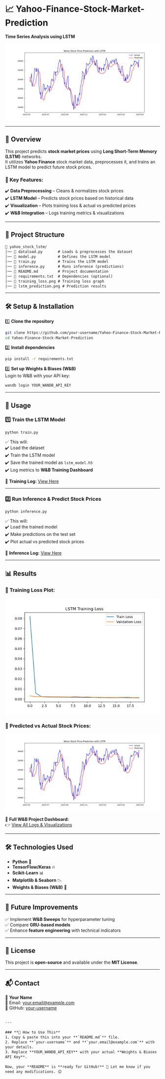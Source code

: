 
# 📈 Yahoo-Finance-Stock-Market-Prediction  
**Time Series Analysis using LSTM**  

![LSTM Prediction](lstm_prediction.png)  

---

## 📖 Overview  
This project predicts **stock market prices** using **Long Short-Term Memory (LSTM)** networks.  
It utilizes **Yahoo Finance** stock market data, preprocesses it, and trains an LSTM model to predict future stock prices.  

### 🔹 Key Features:  
✔️ **Data Preprocessing** – Cleans & normalizes stock prices  
✔️ **LSTM Model** – Predicts stock prices based on historical data  
✔️ **Visualization** – Plots training loss & actual vs predicted prices  
✔️ **W&B Integration** – Logs training metrics & visualizations  

---

## 📂 Project Structure  
```
📂 yahoo_stock_lstm/
│── 📄 dataload.py       # Loads & preprocesses the dataset
│── 📄 model.py          # Defines the LSTM model
│── 📄 train.py          # Trains the LSTM model
│── 📄 inference.py      # Runs inference (predictions)
│── 📄 README.md         # Project documentation
│── 📄 requirements.txt  # Dependencies (optional)
│── 📄 training_loss.png # Training loss graph
│── 📄 lstm_prediction.png # Prediction results
```

---

## 🛠️ Setup & Installation  

1️⃣ **Clone the repository**  
```bash
git clone https://github.com/your-username/Yahoo-Finance-Stock-Market-Prediction.git
cd Yahoo-Finance-Stock-Market-Prediction
```

2️⃣ **Install dependencies**  
```bash
pip install -r requirements.txt
```

3️⃣ **Set up Weights & Biases (W&B)**  
Login to W&B with your API key:  
```bash
wandb login YOUR_WANDB_API_KEY
```

---

## 🧩 Usage  

### **1️⃣ Train the LSTM Model**
```bash
python train.py
```
✅ This will:  
✔️ Load the dataset  
✔️ Train the LSTM model  
✔️ Save the trained model as `lstm_model.h5`  
✔️ Log metrics to **W&B Training Dashboard**  

🔗 **Training Log:** [View Here](https://wandb.ai/roshenoy30-manipal-institute-of-computer-education/yahoo-stock-lstm/runs/bp2v0dba?nw=nwuserroshenoy30)  

---

### **2️⃣ Run Inference & Predict Stock Prices**
```bash
python inference.py
```
✅ This will:  
✔️ Load the trained model  
✔️ Make predictions on the test set  
✔️ Plot actual vs predicted stock prices  

🔗 **Inference Log:** [View Here](https://wandb.ai/roshenoy30-manipal-institute-of-computer-education/yahoo-stock-lstm/runs/8nxuw0b0?nw=nwuserroshenoy30)  

---

## 📊 Results  

### **📌 Training Loss Plot:**  
![Training Loss](training_loss.png)  

### **📌 Predicted vs Actual Stock Prices:**  
![Stock Prediction](lstm_prediction.png)  

🔗 **Full W&B Project Dashboard:**  
👉 [View All Logs & Visualizations](https://wandb.ai/roshenoy30-manipal-institute-of-computer-education/yahoo-stock-lstm?nw=nwuserroshenoy30)  

---

## 🛠️ Technologies Used  
- **Python** 🐍  
- **TensorFlow/Keras** 🔥  
- **Scikit-Learn** 📊  
- **Matplotlib & Seaborn** 📉  
- **Weights & Biases (W&B)** 🚀  

---

## 📌 Future Improvements  
✅ Implement **W&B Sweeps** for hyperparameter tuning  
✅ Compare **GRU-based models**  
✅ Enhance **feature engineering** with technical indicators  

---

## 📜 License  
This project is **open-source** and available under the **MIT License**.  

---

## 📬 Contact  
👤 **Your Name**  
📧 Email: your.email@example.com  
🔗 GitHub: [your-username](https://github.com/your-username)  
```

---

### **🚀 How to Use This**
1. Copy & paste this into your **`README.md`** file.  
2. Replace **`your-username`** and **`your.email@example.com`** with your details.  
3. Replace **YOUR_WANDB_API_KEY** with your actual **Weights & Biases API Key**.  

Now, your **README** is **ready for GitHub!** 🎯 Let me know if you need any modifications. 😊
